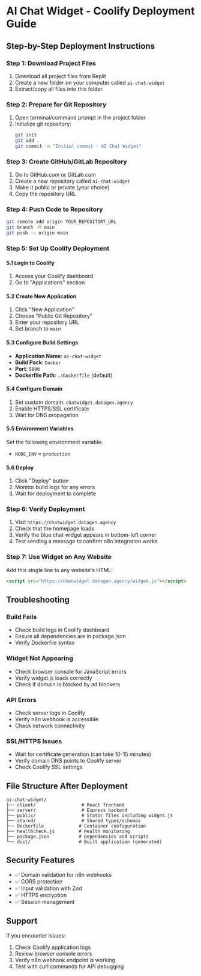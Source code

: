 # AI Chat Widget - Coolify Deployment Guide

## Step-by-Step Deployment Instructions

### Step 1: Download Project Files
1. Download all project files from Replit
2. Create a new folder on your computer called `ai-chat-widget`
3. Extract/copy all files into this folder

### Step 2: Prepare for Git Repository
1. Open terminal/command prompt in the project folder
2. Initialize git repository:
   ```bash
   git init
   git add .
   git commit -m "Initial commit - AI Chat Widget"
   ```

### Step 3: Create GitHub/GitLab Repository
1. Go to GitHub.com or GitLab.com
2. Create a new repository called `ai-chat-widget`
3. Make it public or private (your choice)
4. Copy the repository URL

### Step 4: Push Code to Repository
```bash
git remote add origin YOUR_REPOSITORY_URL
git branch -M main
git push -u origin main
```

### Step 5: Set Up Coolify Deployment

#### 5.1 Login to Coolify
1. Access your Coolify dashboard
2. Go to "Applications" section

#### 5.2 Create New Application
1. Click "New Application"
2. Choose "Public Git Repository"
3. Enter your repository URL
4. Set branch to `main`

#### 5.3 Configure Build Settings
- **Application Name**: `ai-chat-widget`
- **Build Pack**: `Docker`
- **Port**: `5000`
- **Dockerfile Path**: `./Dockerfile` (default)

#### 5.4 Configure Domain
1. Set custom domain: `chatwidget.datagen.agency`
2. Enable HTTPS/SSL certificate
3. Wait for DNS propagation

#### 5.5 Environment Variables
Set the following environment variable:
- `NODE_ENV` = `production`

#### 5.6 Deploy
1. Click "Deploy" button
2. Monitor build logs for any errors
3. Wait for deployment to complete

### Step 6: Verify Deployment
1. Visit `https://chatwidget.datagen.agency`
2. Check that the homepage loads
3. Verify the blue chat widget appears in bottom-left corner
4. Test sending a message to confirm n8n integration works

### Step 7: Use Widget on Any Website
Add this single line to any website's HTML:
```html
<script src="https://chatwidget.datagen.agency/widget.js"></script>
```

## Troubleshooting

### Build Fails
- Check build logs in Coolify dashboard
- Ensure all dependencies are in package.json
- Verify Dockerfile syntax

### Widget Not Appearing
- Check browser console for JavaScript errors
- Verify widget.js loads correctly
- Check if domain is blocked by ad blockers

### API Errors
- Check server logs in Coolify
- Verify n8n webhook is accessible
- Check network connectivity

### SSL/HTTPS Issues
- Wait for certificate generation (can take 10-15 minutes)
- Verify domain DNS points to Coolify server
- Check Coolify SSL settings

## File Structure After Deployment
```
ai-chat-widget/
├── client/                 # React frontend
├── server/                 # Express backend
├── public/                 # Static files including widget.js
├── shared/                 # Shared types/schemas
├── Dockerfile             # Container configuration
├── healthcheck.js         # Health monitoring
├── package.json           # Dependencies and scripts
└── dist/                  # Built application (generated)
```

## Security Features
- ✅ Domain validation for n8n webhooks
- ✅ CORS protection
- ✅ Input validation with Zod
- ✅ HTTPS encryption
- ✅ Session management

## Support
If you encounter issues:
1. Check Coolify application logs
2. Review browser console errors
3. Verify n8n webhook endpoint is working
4. Test with curl commands for API debugging